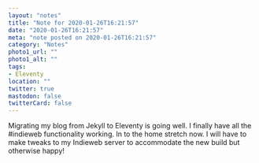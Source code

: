 ```yaml
---
layout: "notes"
title: "Note for 2020-01-26T16:21:57"
date: "2020-01-26T16:21:57"
meta: "note posted on 2020-01-26T16:21:57"
category: "Notes"
photo1_url: ""
photo1_alt: ""
tags:
- Eleventy
location: ""
twitter: true
mastodon: false
twitterCard: false
---
```

Migrating my blog from Jekyll to Eleventy is going well. I finally have all the #indieweb functionality working. In to the home stretch now. I will have to make tweaks to my Indieweb server to accommodate the new build but otherwise happy!
